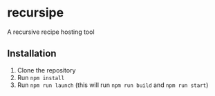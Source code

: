 # recursipe

A recursive recipe hosting tool

## Installation

1. Clone the repository
2. Run `npm install`
3. Run `npm run launch` (this will run `npm run build` and `npm run start`)

